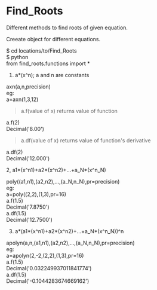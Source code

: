 # Find_Roots
Different methods to find roots of given equation.

Creeate object for different equations.

$ cd locations/to/Find_Roots  
$ python  
from find_roots.functions import *  
  
1. a*(x^n); a and n are constants    
  
axn(a,n,precision)  
eg:  
a=axn(1,3,12)  
> a.f(value of x) returns value of function  
>   
a.f(2)  
Decimal('8.00')  
> a.df(value of x) returns value of function's derivative  
>   
a.df(2)  
Decimal('12.000')  
  
2, a1*(x^n1)+a2*(x^n2)+...+a_N*(x^n_N)  
  
poly((a1,n1),(a2,n2),...,(a_N,n_N),pr=precision)  
eg:  
a=poly((2,2),(1,3),pr=16)  
a.f(1.5)  
Decimal('7.8750')  
a.df(1.5)  
Decimal('12.7500')  

3. a*(a1*(x^n1)+a2*(x^n2)+...+a_N*(x^n_N))^n
  
apolyn(a,n,(a1,n1),(a2,n2),...,(a_N,n_N),pr=precision)  
eg:  
a=apolyn(2,-2,(2,2),(1,3),pr=16)  
a.f(1.5)  
Decimal('0.032249937011841774')  
a.df(1.5)  
Decimal('-0.1044283674669162')  
